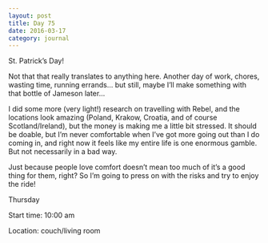 ```yaml
---
layout: post
title: Day 75
date: 2016-03-17
category: journal
---
```


St. Patrick’s Day! 

Not that that really translates to anything here. Another day of work, chores, wasting time, running errands… but still, maybe I’ll make something with that bottle of Jameson later… 

I did some more (very light!) research on travelling with Rebel, and the locations look amazing (Poland, Krakow, Croatia, and of course Scotland/Ireland), but the money is making me a little bit stressed. It should be doable, but I’m never comfortable when I’ve got more going out than I do coming in, and right now it feels like my entire life is one enormous gamble. But not necessarily in a bad way. 

Just because people love comfort doesn’t mean too much of it’s a good thing for them, right? So I’m going to press on with the risks and try to enjoy the ride!


Thursday

Start time: 10:00 am

Location: couch/living room
